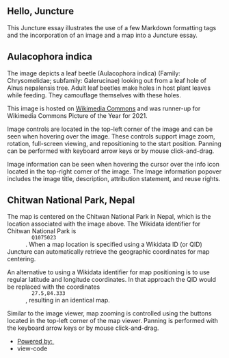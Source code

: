 <section class="section1">
  <h1>
    Hello, Juncture
  </h1>
  <p>This Juncture essay illustrates the use of a few Markdown formatting tags and the incorporation of an image and a map into a Juncture essay.</p>
<section class="section2">
    <h2>
      Aulacophora indica
    </h2>
    
<ve-media anno-base="None/None/" right src="wc:The_Bug_Peek.jpg">
    </ve-media>
    <p>The image depicts a leaf beetle (Aulacophora indica) (Family: Chrysomelidae; subfamily: Galerucinae) looking out from a leaf hole of Alnus nepalensis tree. Adult leaf beetles make holes in host plant leaves while feeding. They camouflage themselves with these holes.</p>
<p>This image is hosted on
       <a href="https://commons.wikimedia.org/wiki/File:The_Bug_Peek.jpg" target="_blank">Wikimedia Commons</a> 
      and was runner-up for Wikimedia Commons Picture of the Year for 2021.</p>
<p>Image controls are located in the top-left corner of the image and can be seen when hovering over the image. These controls support image zoom, rotation, full-screen viewing, and repositioning to the start position. Panning can be performed with keyboard arrow keys or by mouse click-and-drag.</p>
<p>Image information can be seen when hovering the cursor over the info icon located in the top-right corner of the image. The Image information popover includes the image title, description, attribution statement, and reuse rights.</p>
</section>
  <section class="section2">
    <h2>
      Chitwan National Park, Nepal
    </h2>
    
<ve-map center="Q1075023" right>
    </ve-map>
    <p>The map is centered on the Chitwan National Park in Nepal, which is the location associated with the image above. The Wikidata identifier for Chitwan National Park is
      <code>
        Q1075023
      </code>
      . When a map location is specified using a Wikidata ID (or QID) Juncture can automatically retrieve the geographic coordinates for map centering.</p>
<p>An alternative to using a Wikidata identifier for map positioning is to use regular latitude and longitude coordinates. In that approach the QID would be replaced with the coordinates
      <code>
        27.5,84.333
      </code>
      , resulting in an identical map.</p>
<p>Similar to the image viewer, map zooming is controlled using the buttons located in the top-left corner of the map viewer. Panning is performed with the keyboard arrow keys or by mouse click-and-drag.</p>
</section>
</section>

<ve-footer>
  <ul>
    <li>
       <a href="https://juncture-digital.org">Powered by:
        <img alt src="https://juncture-digital.github.io/juncture/static/images/juncture-logo.png"></a> 
    </li>
    <li>
      view-code
    </li>
  </ul>
</ve-footer>